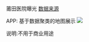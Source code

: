 莆田医院曝光
[数据来源](https://github.com/open-power-workgroup/Hospital)

APP:
 基于数据聚类的地图展示
![](./Hospital.gif)

说明:不用于商业用途

